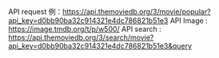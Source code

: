 
API request 例：https://api.themoviedb.org/3/movie/popular?api_key=d0bb90ba32c914321e4dc786821b51e3
API Image : https://image.tmdb.org/t/p/w500/
API search : https://api.themoviedb.org/3/search/movie?api_key=d0bb90ba32c914321e4dc786821b51e3&query
